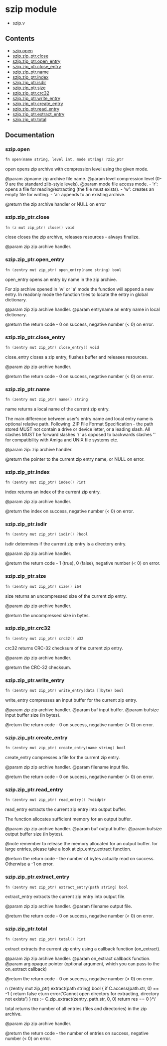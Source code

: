 # szip module
- szip.v
## Contents
- [szip.open](#szipopen)
- [szip.zip_ptr.close](#szipzip_ptrclose)
- [szip.zip_ptr.open_entry](#szipzip_ptropen_entry)
- [szip.zip_ptr.close_entry](#szipzip_ptrclose_entry)
- [szip.zip_ptr.name](#szipzip_ptrname)
- [szip.zip_ptr.index](#szipzip_ptrindex)
- [szip.zip_ptr.isdir](#szipzip_ptrisdir)
- [szip.zip_ptr.size](#szipzip_ptrsize)
- [szip.zip_ptr.crc32](#szipzip_ptrcrc)
- [szip.zip_ptr.write_entry](#szipzip_ptrwrite_entry)
- [szip.zip_ptr.create_entry](#szipzip_ptrcreate_entry)
- [szip.zip_ptr.read_entry](#szipzip_ptrread_entry)
- [szip.zip_ptr.extract_entry](#szipzip_ptrextract_entry)
- [szip.zip_ptr.total](#szipzip_ptrtotal)

## Documentation
### szip.open
```v
fn open(name string, level int, mode string) ?zip_ptr
```
open opens zip archive with compression level using the given mode. 
 
 @param zipname zip archive file name. 
 @param level compression level (0-9 are the standard zlib-style levels). 
 @param mode file access mode. 
        - 'r': opens a file for reading/extracting (the file must exists). 
        - 'w': creates an empty file for writing. 
        - 'a': appends to an existing archive. 
 
 @return the zip archive handler or NULL on error

### szip.zip_ptr.close
```v
fn (z mut zip_ptr) close() void
```
close closes the zip archive, releases resources - always finalize. 
 
 @param zip zip archive handler.

### szip.zip_ptr.open_entry
```v
fn (zentry mut zip_ptr) open_entry(name string) bool
```
open_entry opens an entry by name in the zip archive. 
 
 For zip archive opened in 'w' or 'a' mode the function will append 
 a new entry. In readonly mode the function tries to locate the entry 
 in global dictionary. 
 
 @param zip zip archive handler. 
 @param entryname an entry name in local dictionary. 
 
 @return the return code - 0 on success, negative number (< 0) on error.

### szip.zip_ptr.close_entry
```v
fn (zentry mut zip_ptr) close_entry() void
```
close_entry closes a zip entry, flushes buffer and releases resources. 
 
 @param zip zip archive handler. 
 
 @return the return code - 0 on success, negative number (< 0) on error.

### szip.zip_ptr.name
```v
fn (zentry mut zip_ptr) name() string
```
name returns a local name of the current zip entry. 
 
 The main difference between user's entry name and local entry name 
 is optional relative path. 
 Following .ZIP File Format Specification - the path stored MUST not contain 
 a drive or device letter, or a leading slash. 
 All slashes MUST be forward slashes '/' as opposed to backwards slashes '\' 
 for compatibility with Amiga and UNIX file systems etc. 
 
 @param zip: zip archive handler. 
 
 @return the pointer to the current zip entry name, or NULL on error.

### szip.zip_ptr.index
```v
fn (zentry mut zip_ptr) index() ?int
```
index returns an index of the current zip entry. 
 
 @param zip zip archive handler. 
 
 @return the index on success, negative number (< 0) on error.

### szip.zip_ptr.isdir
```v
fn (zentry mut zip_ptr) isdir() ?bool
```
isdir determines if the current zip entry is a directory entry. 
 
 @param zip zip archive handler. 
 
 @return the return code - 1 (true), 0 (false), negative number (< 0) on 
         error.

### szip.zip_ptr.size
```v
fn (zentry mut zip_ptr) size() i64
```
size returns an uncompressed size of the current zip entry. 
 
 @param zip zip archive handler. 
 
 @return the uncompressed size in bytes.

### szip.zip_ptr.crc32
```v
fn (zentry mut zip_ptr) crc32() u32
```
crc32 returns CRC-32 checksum of the current zip entry. 
 
 @param zip zip archive handler. 
 
 @return the CRC-32 checksum.

### szip.zip_ptr.write_entry
```v
fn (zentry mut zip_ptr) write_entry(data []byte) bool
```
write_entry compresses an input buffer for the current zip entry. 
 
 @param zip zip archive handler. 
 @param buf input buffer. 
 @param bufsize input buffer size (in bytes). 
 
 @return the return code - 0 on success, negative number (< 0) on error.

### szip.zip_ptr.create_entry
```v
fn (zentry mut zip_ptr) create_entry(name string) bool
```
create_entry compresses a file for the current zip entry. 
 
 @param zip zip archive handler. 
 @param filename input file. 
 
 @return the return code - 0 on success, negative number (< 0) on error.

### szip.zip_ptr.read_entry
```v
fn (zentry mut zip_ptr) read_entry() ?voidptr
```
read_entry extracts the current zip entry into output buffer. 
 
 The function allocates sufficient memory for an output buffer. 
 
 @param zip zip archive handler. 
 @param buf output buffer. 
 @param bufsize output buffer size (in bytes). 
 
 @note remember to release the memory allocated for an output buffer. 
       for large entries, please take a look at zip_entry_extract function. 
 
 @return the return code - the number of bytes actually read on success. 
         Otherwise a -1 on error.

### szip.zip_ptr.extract_entry
```v
fn (zentry mut zip_ptr) extract_entry(path string) bool
```
extract_entry extracts the current zip entry into output file. 
 
 @param zip zip archive handler. 
 @param filename output file. 
 
 @return the return code - 0 on success, negative number (< 0) on error.

### szip.zip_ptr.total
```v
fn (zentry mut zip_ptr) total() ?int
```
extract extracts the current zip entry using a callback function (on_extract). 
 
 @param zip zip archive handler. 
 @param on_extract callback function. 
 @param arg opaque pointer (optional argument, which you can pass to the 
        on_extract callback) 
 
 @return the return code - 0 on success, negative number (< 0) on error. 
 
n (zentry mut zip_ptr) extract(path string) bool { 
if C.access(path.str, 0) == -1 { 
return false 
eturn error('Cannot open directory for extracting, directory not exists') 
} 
res := C.zip_extract(zentry, path.str, 0, 0) 
return res == 0 
}*/ 
 
 total returns the number of all entries (files and directories) in the zip archive. 
 
 @param zip zip archive handler. 
 
 @return the return code - the number of entries on success, negative number 
         (< 0) on error.

